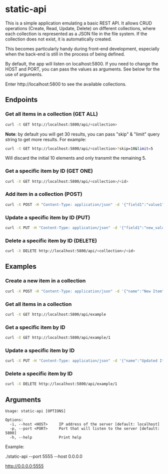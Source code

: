 # static-api

This is a simple application emulating a basic REST API. It allows CRUD operations (Create, Read, Update, Delete) on different collections, where each collection is represented as a JSON file in the file system. If the collection does not exist, it is automatically created.

This becomes particularly handy during front-end development, especially when the back-end is still in the process of being defined.

By default, the app will listen on localhost:5800. If you need to change the HOST and PORT, you can pass the values as arguments. See below for the use of arguments.

Enter http://localhost:5800 to see the available collections.

## Endpoints

### Get all items in a collection (GET ALL)

```bash
curl -X GET http://localhost:5800/api/<collection>

```

**Note**: by default you will get 30 results, you can pass "skip" & "limit" query string to get more results.
For example:

```bash
curl -X GET http://localhost:5800/api/<collection>?skip=10&limit=5
```

Will discard the initial 10 elements and only transmit the remaining 5.

### Get a specific item by ID (GET ONE)
```bash
curl -X GET http://localhost:5800/api/<collection>/<id>
```

### Add item in a collection (POST)

```bash
curl -X POST -H "Content-Type: application/json" -d '{"field1":"value1", "field2":"value2"}' http://localhost:5800/api/<collection>
```

### Update a specific item by ID (PUT)

```bash
curl -X PUT -H "Content-Type: application/json" -d '{"field1":"new_value1", "field2":"new_value2"}' http://localhost:5800/api/<collection>/<id>
```

### Delete a specific item by ID (DELETE)

```bash
curl -X DELETE http://localhost:5800/api/<collection>/<id>
```

## Examples
### Create a new item in a collection

```bash
curl -X POST -H "Content-Type: application/json" -d '{"name":"New Item", "value":42}' http://localhost:5800/api/example
```

### Get all items in a collection

```bash
curl -X GET http://localhost:5800/api/example
```

### Get a specific item by ID

```bash
curl -X GET http://localhost:5800/api/example/1
```

### Update a specific item by ID

```bash
curl -X PUT -H "Content-Type: application/json" -d '{"name":"Updated Item", "value":99}' http://localhost:5800/api/example/1
```

### Delete a specific item by ID

```bash
curl -X DELETE http://localhost:5800/api/example/1
```

## Arguments

```
Usage: static-api [OPTIONS]

Options:
  -i, --host <HOST>     IP address of the server [default: localhost]
  -p, --port <PORT>     Port that will listen to the server [default: 5800]
  -h, --help            Print help
```

Example:

./static-api --port 5555 --host 0.0.0.0

http://0.0.0.0:5555
